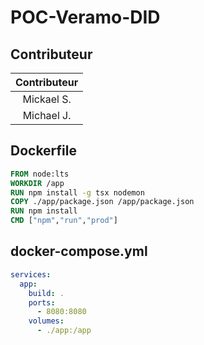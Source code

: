 # POC-Veramo-DID

## Contributeur
|Contributeur|
|:----------:|
|Mickael S.|
|Michael J.|

## Dockerfile
```Dockerfile
FROM node:lts
WORKDIR /app
RUN npm install -g tsx nodemon
COPY ./app/package.json /app/package.json
RUN npm install
CMD ["npm","run","prod"]
```

## docker-compose.yml
```yaml
services:
  app:
    build: .
    ports:
      - 8080:8080
    volumes:
      - ./app:/app
```